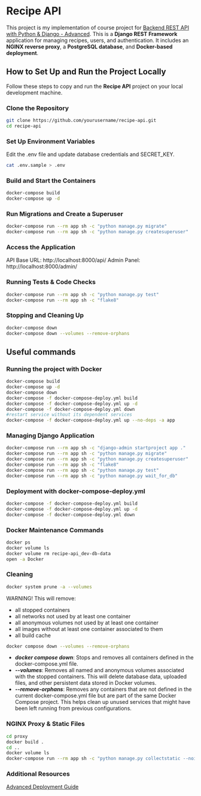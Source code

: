 # Recipe API

This project is my implementation of course project for [Backend REST API with Python & Django - Advanced](http://londonapp.dev/django-python-advanced). This is
a **Django REST Framework** application for managing recipes, users, and authentication. It includes an **NGINX reverse proxy**, a **PostgreSQL database**, and **Docker-based deployment**.

## How to Set Up and Run the Project Locally

Follow these steps to copy and run the **Recipe API** project on your local development machine.

### Clone the Repository

```sh
git clone https://github.com/yourusername/recipe-api.git
cd recipe-api
```
### Set Up Environment Variables
Edit the .env file and update database credentials and SECRET_KEY.
```sh
cat .env.sample > .env
```
### Build and Start the Containers
```sh
docker-compose build
docker-compose up -d
```
### Run Migrations and Create a Superuser
```sh
docker-compose run --rm app sh -c "python manage.py migrate"
docker-compose run --rm app sh -c "python manage.py createsuperuser"
```
### Access the Application
API Base URL: http://localhost:8000/api/
Admin Panel: http://localhost:8000/admin/
### Running Tests & Code Checks
```sh
docker-compose run --rm app sh -c "python manage.py test"
docker-compose run --rm app sh -c "flake8"
```
### Stopping and Cleaning Up
```sh
docker-compose down
docker-compose down --volumes --remove-orphans
```

## Useful commands

### Running the project with Docker
```sh
docker-compose build
docker-compose up -d
docker-compose down
docker-compose -f docker-compose-deploy.yml build
docker-compose -f docker-compose-deploy.yml up -d
docker-compose -f docker-compose-deploy.yml down
#restart service without its dependent services
docker-compose -f docker-compose-deploy.yml up --no-deps -a app
```

### Managing Django Application
```sh
docker-compose run --rm app sh -c "django-admin startproject app ."
docker-compose run --rm app sh -c "python manage.py migrate"
docker-compose run --rm app sh -c "python manage.py createsuperuser"
docker-compose run --rm app sh -c "flake8"
docker-compose run --rm app sh -c "python manage.py test"
docker-compose run --rm app sh -c "python manage.py wait_for_db"
```
### Deployment with docker-compose-deploy.yml
```sh
docker-compose -f docker-compose-deploy.yml build
docker-compose -f docker-compose-deploy.yml up -d
docker-compose -f docker-compose-deploy.yml down
```
### Docker Maintenance Commands
```sh
docker ps
docker volume ls
docker volume rm recipe-api_dev-db-data
open -a Docker
```
### Cleaning
```sh
docker system prune -a --volumes
```
WARNING! This will remove:
  - all stopped containers
  - all networks not used by at least one container
  - all anonymous volumes not used by at least one container
  - all images without at least one container associated to them
  - all build cache


```sh
docker compose down --volumes --remove-orphans
```
 - **_docker compose down_**: Stops and removes all containers defined in the docker-compose.yml file.
 - **_--volumes_**: Removes all named and anonymous volumes associated with the stopped containers. This will delete database data, uploaded files, and other persistent data stored in Docker volumes.
 - **_--remove-orphans_**: Removes any containers that are not defined in the current docker-compose.yml file but are part of the same Docker Compose project. This helps clean up unused services that might have been left running from previous configurations.
 
### NGINX Proxy & Static Files
```sh
cd proxy
docker build .
cd ..
docker volume ls
docker-compose run --rm app sh -c "python manage.py collectstatic --noinput"
```
### Additional Resources
[Advanced Deployment Guide](https://github.com/LondonAppDeveloper/build-a-backend-rest-api-with-python-django-advanced-resources/blob/main/deployment.md)
